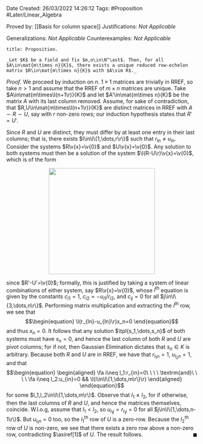 <br />
<br />

Date Created: 26/03/2022 14:26:12
Tags: #Proposition #Later/Linear_Algebra

Proved by: [[Basis for column space]]
Justifications: _Not Applicable_

Generalizations: _Not Applicable_
Counterexamples: _Not Applicable_

``` ad-Proposition
title: Proposition.

_Let $K$ be a field and fix $m,n\in\N^\ast$. Then, for all $A\in\mat{m\times n}{K}$, there exists a unique reduced row-echelon matrix $R\in\mat{m\times n}{K}$ with $A\sim R$._

```

_Proof_. We proceed by induction on $n$. $1\times 1$ matrices are trivially in RREF, so take $n>1$ and assume that the RREF of $m\times n$ matrices are unique. Take $A\in\mat{m\times\l(n+1\r)}{K}$ and let $A'\in\mat{m\times n}{K}$ be the matrix $A$ with its last column removed. Assume, for sake of contradiction, that $R,U\in\mat{m\times\l(n+1\r)}{K}$ are distinct matrices in RREF with $A\sim R\sim U$, say with $r$ non-zero rows; our induction hypothesis states that $R'=U'$.

Since $R$ and $U$ are distinct, they must differ by at least one entry in their last columns; that is, there exists $l\in\l\{1,\dots,r\r\}$ such that $r_{ln}\neq u_{ln}$. Consider the systems $R\v{x}=\v{0}$ and $U\v{x}=\v{0}$. Any solution to both systems must then be a solution of the system $\l(R-U\r)\v{x}=\v{0}$, which is of the form
<center><img src="https://raw.githubusercontent.com/zhaoshenzhai/MathWiki/master/Images/2022-03-26_212642/image.svg", width=280></center>

since $R'-U'=\v{0}$; formally, this is justified by taking a system of linear combinations of either system, say $R\v{x}=\v{0}$, whose $l^\textrm{th}$ equation is given by the constants $c_{i1}=1$, $c_{i2}=-u_{i1}/r_{i2}$, and $c_{ij}=0$ for all $j\in\l\{3,\dots,n\r\}$. Performing matrix multiplication and extracting the $l^\textrm{th}$ row, we see that
$$\begin{equation}
    \l(r_{ln}-u_{ln}\r)x_n=0
\end{equation}$$
and thus $x_n=0$. It follows that any solution $\tpl{s_1,\dots,s_n}$ of both systems must have $s_n=0$, and hence the last column of both $R$ and $U$ are pivot columns; for if not, then Gaussian Elimination dictates that $s_n\in K$ is arbitrary. Because both $R$ and $U$ are in RREF, we have that $r_{l_1n}=1$, $u_{l_2n}=1$, and that
$$\begin{equation}
    \begin{aligned}
        \fa i\neq l_1:r_{in}=0\ \ \ \ \textrm{and}\ \ \ \ \fa i\neq l_2:u_{in}=0 && \l(i\in\l\{1,\dots,m\r\}\r)
    \end{aligned}
\end{equation}$$
for some $l_1,l_2\in\l\{1,\dots,m\r\}$. Observe that $l_1\neq l_2$, for if otherwise, then the last columns of $R$ and $U$, and hence the matrices themselves, coincide. W.l.o.g, assume that $l_1<l_2$, so $u_{l_1j}=r_{l_1j}=0$ for all $j\in\l\{1,\dots,n-1\r\}$. But $u_{l_1n}=0$ too, so the $l_1^\textrm{th}$ row of $U$ is a zero-row. Because the $l_2^\textrm{th}$ row of $U$ is non-zero, we see that there exists a zero row above a non-zero row, contradicting $\axiref[1]$ of $U$. The result follows.<span style="float:right;">$\blacksquare$</span>
